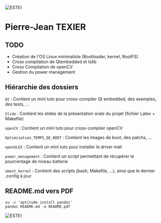 ![ESTEI](https://raw.github.com/estei-master/segment_SOL/master/PJ/Slide/common/estei.png)

Pierre-Jean TEXIER
============


TODO
----

- Création de l'OS Linux minimaliste (Bootloader, kernel, RootFS)
- Cross compilation de Qtembedded et tslib
- Cross Compilation de openCV
- Gestion du power management

Hiérarchie des dossiers
----------------------
`Qt` 
:   Contient un mini tuto pour cross-compiler Qt embedded, des exemples, des tests, ...

`Slide` 
:   Contient les slides de la présentation orale du projet (fichier Latex + Makefile)

`openCV`
:   Contient un mini tuto pour cross-compiler openCV

`Optimisation_TEMPS_DE_BOOT` 
:   Contient les images de boot, des patchs, ...

`openGLES` 
:   Contient un mini tuto pour installer le driver mali	

`power_management` 
:   Contient un script permettant de récupérer le pourcentage de niveau batterie

`uboot_kernel` 
:   Contient des scripts (bash, Makefile, ...), ainsi que le dernier .config à jour

README.md vers PDF
------------------
	su -c 'aptitude install pandoc' 
	pandoc README.md -o README.pdf


![ESTEI](https://raw.github.com/estei-master/segment_SOL/master/PJ/Slide/common/cc.png)
